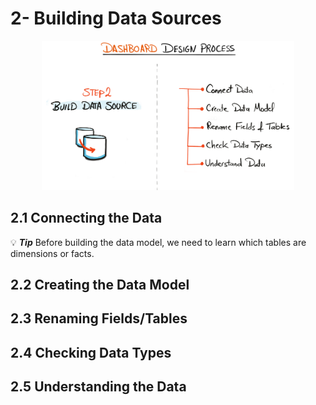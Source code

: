 # 2- Building Data Sources

<p align="center">
  <img src="../images/step2.png" alt="Description of image" width="80%">
</p>


## 2.1 Connecting the Data

💡 ***Tip*** Before building the data model, we need to learn which tables are dimensions or facts.

## 2.2 Creating the Data Model

## 2.3 Renaming Fields/Tables

## 2.4 Checking Data Types

## 2.5 Understanding the Data